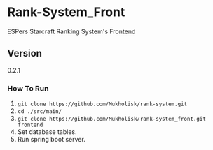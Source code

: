 # Rank-System_Front

ESPers Starcraft Ranking System's Frontend

## Version

0.2.1

### How To Run

1. ``git clone https://github.com/Mukholisk/rank-system.git``
2. ``cd ./src/main/``
3. ``git clone https://github.com/Mukholisk/rank-system_front.git frontend``
4. Set database tables.
5. Run spring boot server.
